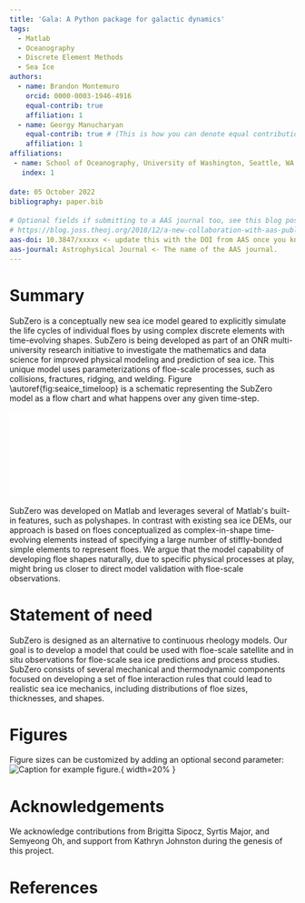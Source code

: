 ```yaml
---
title: 'Gala: A Python package for galactic dynamics'
tags:
  - Matlab
  - Oceanography
  - Discrete Element Methods
  - Sea Ice
authors:
  - name: Brandon Montemuro
    orcid: 0000-0003-1946-4916
    equal-contrib: true
    affiliation: 1
  - name: Georgy Manucharyan
    equal-contrib: true # (This is how you can denote equal contributions between multiple authors)
    affiliation: 1
affiliations:
 - name: School of Oceanography, University of Washington, Seattle, WA
   index: 1

date: 05 October 2022
bibliography: paper.bib

# Optional fields if submitting to a AAS journal too, see this blog post:
# https://blog.joss.theoj.org/2018/12/a-new-collaboration-with-aas-publishing
aas-doi: 10.3847/xxxxx <- update this with the DOI from AAS once you know it.
aas-journal: Astrophysical Journal <- The name of the AAS journal.
---
```


# Summary

SubZero is a conceptually new sea ice model geared to explicitly simulate the life cycles of individual floes by using complex discrete elements with time-evolving shapes. SubZero is being developed as part of an ONR multi-university research initiative to investigate the mathematics and data science for improved physical modeling and prediction of sea ice. This unique model uses parameterizations of floe-scale processes, such as collisions, fractures, ridging, and welding. Figure \autoref{fig:seaice_timeloop} is a schematic representing the SubZero model as a flow chart and what happens over any given time-step. 


![Operational flow chart for the SubZero sea ice model. The shaded gray boxes represent the different sections of the program, the red outlined boxes are processes that are executed every at specified intervals, and the black outlined boxes are processes that occur at every time-step.\label{fig:seaice_timeloop}](Subzero_timeloop_georgy.pdf)

SubZero was developed on Matlab and leverages several of Matlab's built-in features, such as polyshapes. In contrast with existing sea ice DEMs, our approach is based on floes conceptualized as complex-in-shape time-evolving elements instead of specifying a large number of stiffly-bonded simple elements to represent floes. We argue that the model capability of developing floe shapes naturally, due to specific physical processes at play, might bring us closer to direct model validation with floe-scale observations. 
# Statement of need

SubZero is designed as an alternative to continuous rheology models. Our goal is to develop a model that could be used with floe-scale satellite and in situ observations for floe-scale sea ice predictions and process studies. SubZero consists of several mechanical and thermodynamic components focused on developing a set of floe interaction rules that could lead to realistic sea ice mechanics, including distributions of floe sizes, thicknesses, and shapes.



# Figures

Figure sizes can be customized by adding an optional second parameter:
![Caption for example figure.](figure.png){ width=20% }

# Acknowledgements

We acknowledge contributions from Brigitta Sipocz, Syrtis Major, and Semyeong
Oh, and support from Kathryn Johnston during the genesis of this project.

# References
